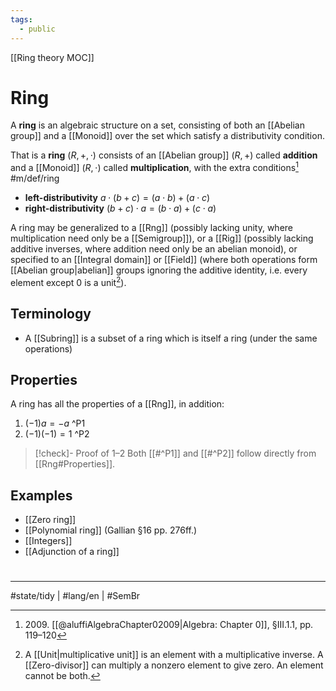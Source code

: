 ```yaml
---
tags:
  - public
---
```

[[Ring theory MOC]]
# Ring
A **ring** is an algebraic structure on a set, consisting of both an [[Abelian group]] and a [[Monoid]] over the set which satisfy a distributivity condition.

That is a **ring** $(R, +, \cdot)$ consists of an [[Abelian group]] $(R, +)$ called **addition**
and a [[Monoid]] $(R, \cdot)$ called **multiplication**, with the extra conditions[^2009] #m/def/ring
- **left-distributivity** $a \cdot (b + c) = (a \cdot b) + (a \cdot c)$
- **right-distributivity** $(b + c) \cdot a = (b \cdot a) + (c \cdot a)$

A ring may be generalized to a [[Rng]] (possibly lacking unity, where multiplication need only be a [[Semigroup]]),
or a [[Rig]] (possibly lacking additive inverses, where addition need only be an abelian monoid),
or specified to an [[Integral domain]] or [[Field]] (where both operations form [[Abelian group|abelian]] groups ignoring the additive identity, i.e. every element except $0$ is a unit[^unit]).

[^unit]: A [[Unit|multiplicative unit]] is an element with a multiplicative inverse. A [[Zero-divisor]] can multiply a nonzero element to give zero. An element cannot be both.

  [^2009]: 2009\. [[@aluffiAlgebraChapter02009|Algebra: Chapter 0]], §III.1.1, pp. 119–120

## Terminology

- A [[Subring]] is a subset of a ring which is itself a ring (under the same operations)

##  Properties

A ring has all the properties of a [[Rng]], in addition:

1. $(-1)a = -a$ ^P1
2. $(-1)(-1) = 1$ ^P2

> [!check]- Proof of 1–2
> Both [[#^P1]] and [[#^P2]] follow directly from [[Rng#Properties]].
> <span class="QED"/>

## Examples

- [[Zero ring]]
- [[Polynomial ring]] (Gallian §16 pp. 276ff.)
- [[Integers]]
- [[Adjunction of a ring]]

#
---
#state/tidy | #lang/en | #SemBr 